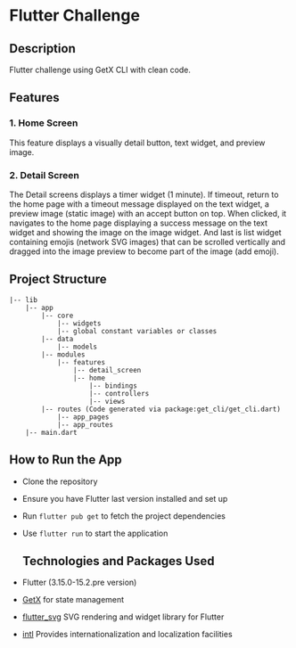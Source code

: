 # Flutter Challenge

## Description
Flutter challenge using GetX CLI with clean code.

## Features

### 1. Home Screen
This feature displays a visually detail button, text widget, and preview image.

### 2. Detail Screen
The Detail screens displays a timer widget (1 minute). If timeout, return to the home page with a timeout message displayed on the text widget, a preview image (static image) with an accept button on top. When clicked, it navigates to the home page displaying a success message on the text widget and showing the image on the image widget. And last is list widget containing emojis (network SVG images) that can be scrolled vertically and dragged into the image preview to become part of the image (add emoji).

## Project Structure
```
|-- lib
    |-- app
        |-- core
            |-- widgets
            |-- global constant variables or classes
        |-- data
            |-- models
        |-- modules
            |-- features
                |-- detail_screen
                |-- home
                    |-- bindings
                    |-- controllers
                    |-- views
        |-- routes (Code generated via package:get_cli/get_cli.dart)
            |-- app_pages
            |-- app_routes
    |-- main.dart
```

## How to Run the App

- Clone the repository
- Ensure you have Flutter last version installed and set up
- Run `flutter pub get` to fetch the project dependencies
- Use `flutter run` to start the application

  ## Technologies and Packages Used

- Flutter (3.15.0-15.2.pre version)
- [GetX](https://github.com/jonataslaw/getx) for state management 
- [flutter_svg](https://pub.dev/packages/flutter_svg) SVG rendering and widget library for Flutter
- [intl](https://pub.dev/packages/intl) Provides internationalization and localization facilities
